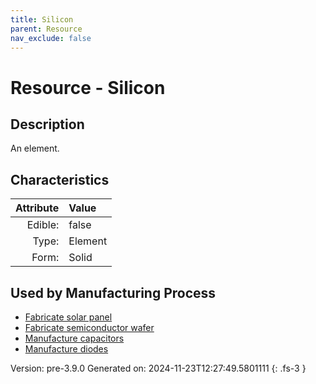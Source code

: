 ```yaml
---
title: Silicon
parent: Resource
nav_exclude: false
---
```

# Resource - Silicon

## Description
An element.

## Characteristics

| Attribute      | Value |
|--------:|:------|
|Edible:|false|
|Type:|Element|
|Form:|Solid|
 

## Used by Manufacturing Process

- [Fabricate solar panel](../process/fabricate-solar-panel.html)
- [Fabricate semiconductor wafer](../process/fabricate-semiconductor-wafer.html)
- [Manufacture capacitors](../process/manufacture-capacitors.html)
- [Manufacture diodes](../process/manufacture-diodes.html)


    

Version: pre-3.9.0 Generated on: 2024-11-23T12:27:49.5801111
{: .fs-3 }
